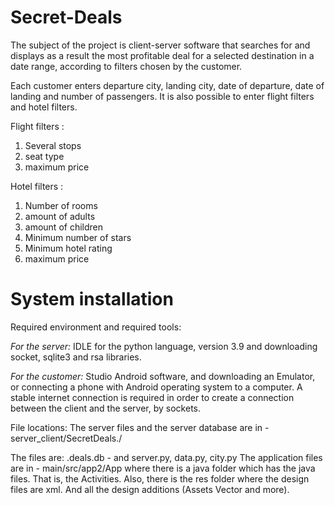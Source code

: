# Secret-Deals
The subject of the project is client-server software that searches for and displays as a result the most profitable deal for a selected destination in a date range, according to filters chosen by the customer.

Each customer enters departure city, landing city, date of departure, date of landing and number of passengers. It is also possible to enter flight filters and hotel filters.

Flight filters :
1. Several stops
2. seat type
3. maximum price

Hotel filters :
1. Number of rooms
2. amount of adults
3. amount of children
4. Minimum number of stars
5. Minimum hotel rating
6. maximum price

# System installation
Required environment and required tools:

_For the server:_ 
IDLE for the python language, version 3.9 and downloading socket, sqlite3 and rsa libraries.

_For the customer:_ 
Studio Android software, and downloading an Emulator, or connecting a phone with Android operating system to a computer.
A stable internet connection is required in order to create a connection between the client and the server, by sockets.

File locations:
The server files and the server database are in - server_client/SecretDeals./ 

The files are:
 .deals.db - and server.py, data.py, city.py
The application files are in - main/src/app2/App where there is a java folder which has the
java files. That is, the Activities. Also, there is the res folder where the design files are
xml. And all the design additions (Assets Vector and more).
